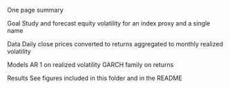 One page summary

Goal
Study and forecast equity volatility for an index proxy and a single name

Data
Daily close prices converted to returns aggregated to monthly realized volatility

Models
AR 1 on realized volatility
GARCH family on returns

Results
See figures included in this folder and in the README
